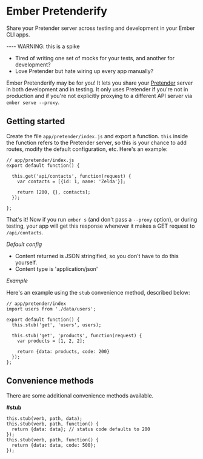 # Ember Pretenderify

Share your Pretender server across testing and development in your Ember CLI apps.

---- WARNING: this is a spike

- Tired of writing one set of mocks for your tests, and another for development?
- Love Pretender but hate wiring up every app manually?

Ember Pretenderify may be for you! It lets you share your [Pretender]() server in both development and in testing. It only uses Pretender if you're not in production and if you're not explicitly proxying to a different API server via `ember serve --proxy`.

## Getting started

Create the file `app/pretender/index.js` and export a function. `this` inside the function refers to the Pretender server, so this is your chance to add routes, modify the default configuration, etc. Here's an example:

```
// app/pretender/index.js
export default function() {

  this.get('api/contacts', function(request) {
    var contacts = [{id: 1, name: 'Zelda'}];

    return [200, {}, contacts];
  });

};
```

That's it! Now if you run `ember s` (and don't pass a `--proxy` option), or during testing, your app will get this response whenever it makes a GET request to `/api/contacts`.

*Default config*

- Content returned is JSON stringified, so you don't have to do this yourself.
- Content type is 'application/json'

*Example*

Here's an example using the `stub` convenience method, described below:

```
// app/pretender/index
import users from './data/users';

export default function() {
  this.stub('get', 'users', users);

  this.stub('get', 'products', function(request) {
    var products = [1, 2, 2];

    return {data: products, code: 200}
  });
};
```


## Convenience methods

There are some additional convenience methods available.

**#stub**

```
this.stub(verb, path, data);
this.stub(verb, path, function() {
  return {data: data}; // status code defaults to 200
});
this.stub(verb, path, function() {
  return {data: data, code: 500};
});
```
